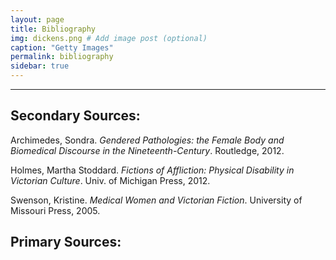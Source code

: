 ```yaml
---
layout: page
title: Bibliography
img: dickens.png # Add image post (optional)
caption: "Getty Images"
permalink: bibliography
sidebar: true
---
```


---

## Secondary Sources:
Archimedes, Sondra. *Gendered Pathologies: the Female Body and Biomedical Discourse in the Nineteenth-Century*. Routledge, 2012.

Holmes, Martha Stoddard. *Fictions of Affliction: Physical Disability in Victorian Culture*. Univ. of Michigan Press, 2012.

Swenson, Kristine. *Medical Women and Victorian Fiction*. University of Missouri Press, 2005.

## Primary Sources:
